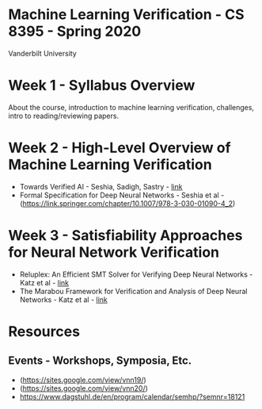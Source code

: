 # Machine Learning Verification - CS 8395 - Spring 2020
Vanderbilt University

# Week 1 - Syllabus Overview
About the course, introduction to machine learning verification, challenges, intro to reading/reviewing papers.

# Week 2 - High-Level Overview of Machine Learning Verification

- Towards Verified AI - Seshia, Sadigh, Sastry - [link](https://arxiv.org/abs/1606.08514)
- Formal Specification for Deep Neural Networks - Seshia et al - (https://link.springer.com/chapter/10.1007/978-3-030-01090-4_2)

# Week 3 - Satisfiability Approaches for Neural Network Verification

- Reluplex: An Efficient SMT Solver for Verifying Deep Neural Networks - Katz et al - [link](https://link.springer.com/chapter/10.1007/978-3-319-63387-9_5)
- The Marabou Framework for Verification and Analysis of Deep Neural Networks - Katz et al - [link](https://link.springer.com/chapter/10.1007/978-3-030-25540-4_26)

# Resources

## Events - Workshops, Symposia, Etc.

- (https://sites.google.com/view/vnn19/)
- (https://sites.google.com/view/vnn20/)
- https://www.dagstuhl.de/en/program/calendar/semhp/?semnr=18121
